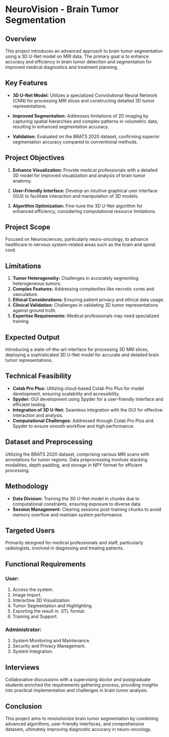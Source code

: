 # NeuroVision - Brain Tumor Segmentation 

## Overview

This project introduces an advanced approach to brain tumor segmentation using a 3D U-Net model on MRI data. The primary goal is to enhance accuracy and efficiency in brain tumor detection and segmentation for improved medical diagnostics and treatment planning.

## Key Features

- **3D U-Net Model:** Utilizes a specialized Convolutional Neural Network (CNN) for processing MRI slices and constructing detailed 3D tumor representations.

- **Improved Segmentation:** Addresses limitations of 2D imaging by capturing spatial hierarchies and complex patterns in volumetric data, resulting in enhanced segmentation accuracy.

- **Validation:** Evaluated on the BRATS 2020 dataset, confirming superior segmentation accuracy compared to conventional methods.

## Project Objectives

1. **Enhance Visualization:** Provide medical professionals with a detailed 3D model for improved visualization and analysis of brain tumor anatomy.

2. **User-Friendly Interface:** Develop an intuitive graphical user interface (GUI) to facilitate interaction and manipulation of 3D models.

3. **Algorithm Optimization:** Fine-tune the 3D U-Net algorithm for enhanced efficiency, considering computational resource limitations.

## Project Scope

Focused on Neurosciences, particularly neuro-oncology, to advance healthcare in nervous system-related areas such as the brain and spinal cord.

## Limitations

1. **Tumor Heterogeneity:** Challenges in accurately segmenting heterogeneous tumors.
2. **Complex Features:** Addressing complexities like necrotic cores and vasculature.
3. **Ethical Considerations:** Ensuring patient privacy and ethical data usage.
4. **Clinical Validation:** Challenges in validating 3D tumor representations against ground truth.
5. **Expertise Requirements:** Medical professionals may need specialized training.

## Expected Output

Introducing a state-of-the-art interface for processing 3D MRI slices, deploying a sophisticated 3D U-Net model for accurate and detailed brain tumor representations.

## Technical Feasibility

- **Colab Pro Plus:** Utilizing cloud-based Colab Pro Plus for model development, ensuring scalability and accessibility.
- **Spyder:** GUI development using Spyder for a user-friendly interface and efficient testing.
- **Integration of 3D U-Net:** Seamless integration with the GUI for effective interaction and analysis.
- **Computational Challenges:** Addressed through Colab Pro Plus and Spyder to ensure smooth workflow and high performance.

## Dataset and Preprocessing

Utilizing the BRATS 2020 dataset, comprising various MRI scans with annotations for tumor regions. Data preprocessing involves stacking modalities, depth padding, and storage in NPY format for efficient processing.

## Methodology

- **Data Division:** Training the 3D U-Net model in chunks due to computational constraints, ensuring exposure to diverse data.
- **Session Management:** Clearing sessions post-training chunks to avoid memory overflow and maintain system performance.

## Targeted Users

Primarily designed for medical professionals and staff, particularly radiologists, involved in diagnosing and treating patients.

## Functional Requirements

### User:
1. Access the system.
2. Image Import.
3. Interactive 3D Visualization.
4. Tumor Segmentation and Highlighting.
5. Exporting the result in .STL format.
6. Training and Support.

### Administrator:
1. System Monitoring and Maintenance.
2. Security and Privacy Management.
3. System Integration.

## Interviews

Collaborative discussions with a supervising doctor and postgraduate students enriched the requirements gathering process, providing insights into practical implementation and challenges in brain tumor analysis.

## Conclusion

This project aims to revolutionize brain tumor segmentation by combining advanced algorithms, user-friendly interfaces, and comprehensive datasets, ultimately improving diagnostic accuracy in neuro-oncology.
